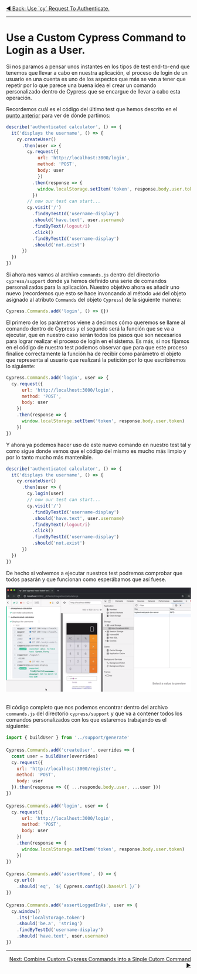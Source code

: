 <p align="left">
  <a href="06_16.md">◀ Back: Use `cy` Request To Authenticate.</a>
</p>

---
# Use a Custom Cypress Command to Login as a User.

Si nos paramos a pensar unos instantes en los tipos de test end-to-end que tenemos que llevar a cabo en nuestra aplicación, el proceso de login de un usuario en una cuenta es uno de los aspectos que más se van a tener que repetir por lo que parece una buena idea el crear un comando personalizado dentro de Cypress que se encargue de llevar a cabo esta operación.

Recordemos cuál es el código del último test que hemos descrito en el [punto anterior](./06_16.md) para ver de dónde partimos:

```js
describe('authenticated calculator', () => {
  it('displays the username', () => {
    cy.createUser()
      .then(user => {
        cy.request({
            url: 'http://localhost:3000/login',
            method: 'POST',
            body: user
            })
          .then(response => {
            window.localStorage.setItem('token', response.body.user.token)
          })
        // now our test can start...
        cy.visit('/')
          .findByTestId('username-display')
          .should('have.text', user.username)
          .findByText(/logout/i)
          .click()
          .findByTestId('username-display')
          .should('not.exist')
      })
  })
})
```

Si ahora nos vamos al archivo `commands.js` dentro del directorio `cypress/support` donde ya hemos definido una serie de comandos personalizados para la aplicación. Nuestro objetivo ahora es añadir uno nuevo (recordemos que esto se hace invoncando al método `add` del objeto asignado al atributo `Commands` del objeto `Cypress`) de la siguiente manera:

```js
Cypress.Commands.add('login', () => {})
```

El primero de los parámetros viene a decirnos cómo queremos se llame al comando dentro de Cypress y el segundo será la función que se va a ejecutar, que en nuestro caso serán todos los pasos que son necesarios para lograr realizar el proceso de login en el sistema. Es más, si nos fijamos en el código de nuestro test podemos observar que para que este proceso finalice correctamente la función ha de recibir como parámetro el objeto que representa al usuario que realizará la petición por lo que escribiremos lo siguiente:

```js
Cypress.Commands.add('login', user => {
  cy.request({
      url: 'http://localhost:3000/login',
      method: 'POST',
      body: user
    })
    .then(response => {
      window.localStorage.setItem('token', response.body.user.token)
    })
})
```

Y ahora ya podemos hacer uso de este nuevo comando en nuestro test tal y como sigue donde vemos que el código del mismo es mucho más limpio y por lo tanto mucho más mantenible.

```js
describe('authenticated calculator', () => {
  it('displays the username', () => {
    cy.createUser()
      .then(user => {
        cy.login(user)
        // now our test can start...
        cy.visit('/')
          .findByTestId('username-display')
          .should('have.text', user.username)
          .findByText(/logout/i)
          .click()
          .findByTestId('username-display')
          .should('not.exist')
      })
  })
})
```

De hecho si volvemos a ejecutar nuestros test podremos comprobar que todos pasarán y que funcionan como esperábamos que así fuese.

<div style='text-align: center'>
  <img src='images/06_61.png' />
</div>
<br />

El código completo que nos podemos encontrar dentro del archivo `commands.js` del directorio `cypress/support` y que va a contener todos los comandos personalizados con los que estaremos trabajando es el siguiente:


```js
import { buildUser } from '../support/generate'

Cypress.Commands.add('createUser', overrides => {
  const user = buildUser(overrides)
  cy.request({
    url: 'http://localhost:3000/register',
    method: 'POST',
    body: user
  }).then(response => ({ ...responde.body.user, ...user }))
})

Cypress.Commands.add('login', user => {
  cy.request({
      url: 'http://localhost:3000/login',
      method: 'POST',
      body: user
    })
    .then(response => {
      window.localStorage.setItem('token', response.body.user.token)
    })
})

Cypress.Commands.add('assertHome', () => {
   cy.url()
    .should('eq', `${ Cypress.config().baseUrl }/`)
})

Cypress.Commands.add('assertLoggedInAs', user => {
  cy.window()
    .its('localStorage.token')
    .should('be.a', 'string')
    .findByTestId('username-display')
    .should('have.text', user.username)
})
```

---

<p align="right">
  <a href="06_19.md">Next: Combine Custom Cypress Commands into a Single Cutom Command ▶</a>
</p>
